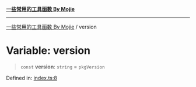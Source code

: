 [**一些常用的工具函数 By Mojie**](../README.md)

***

[一些常用的工具函数 By Mojie](../globals.md) / version

# Variable: version

> `const` **version**: `string` = `pkgVersion`

Defined in: [index.ts:8](https://github.com/mojiefong/utils/blob/8d43a08c9cee3486bdce98ae9522c4a66e3c2c71/src/index.ts#L8)
